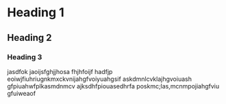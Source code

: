 # Heading 1 

## Heading 2

### Heading 3

jasdfok jaoijsfghjjhosa fhjhfoijf hadfjp eoiwjfiuhriugnkmxckvnijahgfvoiyuahgsif askdmnlcvklajhgvoiuash gfpiuahwfplkasmdnmcv ajksdhfpiouasedhrfa poskmc;las,mcnmpojiahgfviu gfuiweaof